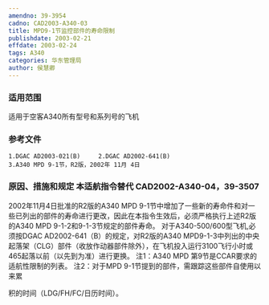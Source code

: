 ```yaml
---
amendno: 39-3954
cadno: CAD2003-A340-03
title: MPD9-1节监控部件的寿命限制
publishdate: 2003-02-21
effdate: 2003-02-24
tags: A340
categories: 华东管理局
author: 侯慧卿
---
```


### 适用范围 
适用于空客A340所有型号和系列号的飞机

<!--more-->
### 参考文件
    1.DGAC AD2003-021(B)     2.DGAC AD2002-641(B) 
    3.A340 MPD 9-1节，R2版，2002年 11月 4日

### 原因、措施和规定 本适航指令替代 CAD2002-A340-04，39-3507 
2002年11月4日批准的R2版的A340 MPD 9-1节中增加了一些新的寿命件和对一些已列出的部件的寿命进行更改，因此在本指令生效后，必须严格执行上述R2版的A340 MPD 9-1-2和9-1-3节规定的部件寿命。
    对于A340-500/600型飞机,必须按DGAC AD2002-641（B）的规定，对R2版的A340 MPD9-1-3中列出的中央起落架（CLG）部件（收放作动器部件除外），在飞机投入运行3100飞行小时或465起落以前（以先到为准）进行更换。 
    注1：A340 MPD 第9节是CCAR要求的适航性限制的列表。 注2：对于MPD 9-1节提到的部件，需跟踪这些部件自使用以来累
  
积的时间（LDG/FH/FC/日历时间）。
